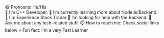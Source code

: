 😄 Pronouns: He/His  
🔭 I’m C++ Developer.
🌱 I’m currently learning more about NodeJs/Backend.
👯 I'm Experience Stock Trader
🤔 I’m looking for help with the Backend.
💬 Ask me about any tech-related stuff.
📫 How to reach me: Check social links below
⚡ Fun fact: I'm a very Fast Learner
